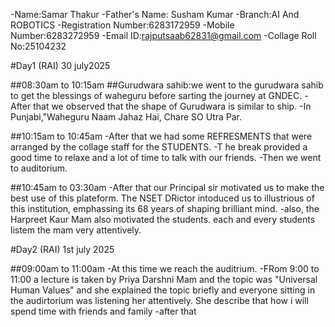 -Name:Samar Thakur
-Father's Name: Susham Kumar
-Branch:AI And ROBOTICS
-Registration Number:6283172959
-Mobile Number:6283272959
-Email ID:rajputsaab62831@gmail.com
-Collage Roll No:25104232

#Day1 (RAI) 30 july2025

##08:30am to 10:15am
##Gurudwara sahib:we went to the gurudwara sahib to get the blessings of waheguru before sarting the journey at GNDEC.
-After that we observed that the shape of Gurudwara is similar to ship.
-In Punjabi,"Waheguru Naam Jahaz Hai, Chare SO Utra Par.

##10:15am to 10:45am
-After that we had some REFRESMENTS that were arranged by the collage staff for the STUDENTS.
-T he break provided a good time to relaxe and a lot of time to talk with our friends.
-Then we went to auditorium.

##10:45am to 03:30am
-After that our Principal sir motivated us to make the best use of this plateform. The NSET DRictor intoduced us to illustrious of this institution, emphassing its 68 years of  shaping brilliant mind. 
-also, the Harpreet Kaur Mam also  motivated the students. each and every students listem the mam very attentively.

#Day2 (RAI)  1st july 2025

##09:00am to 11:00am
-At this time we reach the auditrium.
-FRom 9:00 to 11:00 a lecture is taken by Priya Darshni Mam and the topic was "Universal Human Values" and she explained the topic briefly and everyone sitting in the audirtorium was listening her attentively. She describe that how i will spend time with friends and family
-after that
